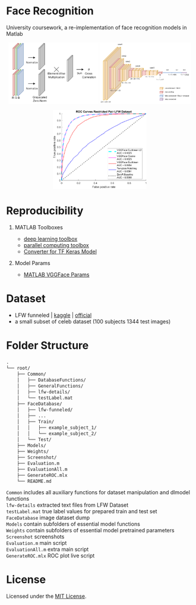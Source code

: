 # Face Recognition
University coursework, a re-implementation of face recognition models in Matlab

<p align="center" float="left">
    <img src="Screenshot/template_matching.png" width="48%"/>
    <img src="Screenshot/vgg16_xml.png" width="49%"/>
</p>
<p align="center" float="left">
    <img src="Screenshot/roc.png" width="50%"/>
</p>

# Reproducibility
1. MATLAB Toolboxes
    - [deep learning toolbox](https://uk.mathworks.com/products/deep-learning.html)
    - [parallel computing toolbox](https://uk.mathworks.com/products/parallel-computing.html)
    - [Converter for TF Keras Model](https://uk.mathworks.com/matlabcentral/fileexchange/64649-deep-learning-toolbox-converter-for-tensorflow-models)

2. Model Params
    - [MATLAB VGGFace Params](https://github.com/teoshibin/COMP3007_CV_Face_Recognition/releases/latest)

# Dataset
- LFW funneled | [kaggle](https://www.kaggle.com/datasets/atulanandjha/lfwpeople) | [official](http://vis-www.cs.umass.edu/lfw/)
- a small subset of celeb dataset (100 subjects 1344 test images)

# Folder Structure
```
.
└── root/
    ├── Common/
    │   ├── DatabaseFunctions/
    │   ├── GeneralFunctions/
    │   ├── lfw-details/
    │   └── testLabel.mat
    ├── FaceDatabase/
    │   ├── lfw-funneled/
    │   ├── ...
    │   ├── Train/
    │   │   ├── example_subject_1/
    │   │   └── example_subject_2/
    │   └── Test/
    ├── Models/
    ├── Weights/
    ├── Screenshot/
    ├── Evaluation.m
    ├── EvaluationAll.m
    ├── GenerateROC.mlx
    └── README.md
```
`Common` includes all auxiliary functions for dataset manipulation and dlmodel functions   
`lfw-details` extracted text files from LFW Dataset   
`testLabel.mat` true label values for prepared train and test set   
`FaceDatabase` image dataset dump   
`Models` contain subfolders of essential model functions   
`Weights` contain subfolders of essential model pretrained parameters   
`Screenshot` screenshots   
`Evaluation.m` main script   
`EvaluationAll.m` extra main script   
`GenerateROC.mlx` ROC plot live script   

# License
Licensed under the [MIT License](./LICENSE.md).
